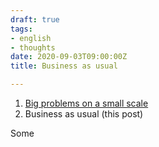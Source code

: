 ```yaml
---
draft: true
tags:
- english
- thoughts
date: 2020-09-03T09:00:00Z
title: Business as usual

---
```


1. [Big problems on a small scale](/2020/small-forms/)
2. Business as usual (this post)

Some
